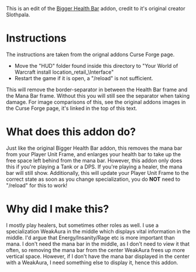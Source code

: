 This is an edit of the [Bigger Health Bar](https://www.curseforge.com/wow/addons/biggerhealthbar) addon, credit to it's original creator Slothpala.

# Instructions
The instructions are taken from the orignal addons Curse Forge page.

* Move the "HUD" folder found inside this directory to "Your World of Warcraft install location\_retail_\Interface"
* Restart the game if it is open, a "/reload" is not sufficient.

This will remove the border-separator in between the Health Bar frame and the Mana Bar frame.
Without this you will still see the separator when taking damage. For image comparisons of this, see the original addons images in the Curse Forge page, it's linked in the top of this text.

# What does this addon do?
Just like the original Bigger Health Bar addon, this removes the mana bar from your Player Unit Frame, and enlarges your health bar to take up the free space left behind from the mana bar. However, this addon only does this if you're playing a Tank or a DPS. If you're playing a healer, the mana bar will still show.
Additionally, this will update your Player Unit Frame to the correct state as soon as you change specialization, you do **NOT** need to "/reload" for this to work!

# Why did I make this?
I mostly play healers, but sometimes other roles as well. I use a specialization WeakAura in the middle which displays vital information in the middle. I'd argue that Energy/Insanity/Rage etc is more important than mana. I don't need the mana bar in the middle, as I don't need to view it that often, so removing the mana bar from the center WeakAura frees up more vertical space. However, if I don't have the mana bar displayed in the center with a WeakAura, I need something else to display it, hence this addon.
